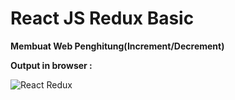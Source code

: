 # React JS Redux Basic

<b>Membuat Web Penghitung(Increment/Decrement)</b>

<b>Output in browser : </b>

![React Redux](https://user-images.githubusercontent.com/92837751/184326883-db8549a8-9e3b-4066-ae6b-e2279984b676.jpg)
